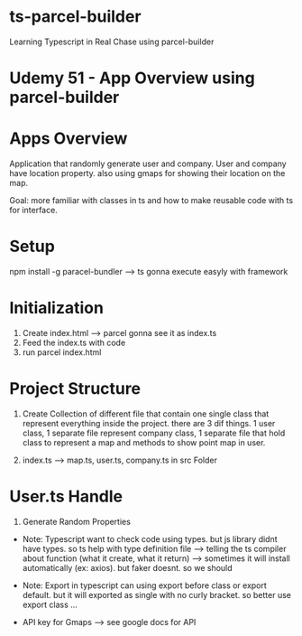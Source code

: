 # ts-parcel-builder

Learning Typescript in Real Chase using parcel-builder

# Udemy 51 - App Overview using parcel-builder

# Apps Overview

Application that randomly generate user and company. User and company have location property. also using gmaps for showing their location on the map.

Goal: more familiar with classes in ts and how to make reusable code with ts for interface.

# Setup

npm install -g paracel-bundler --> ts gonna execute easyly with framework

# Initialization

1. Create index.html --> parcel gonna see it as index.ts
2. Feed the index.ts with code
3. run parcel index.html

# Project Structure

1. Create Collection of different file that contain one single class that represent everything inside the project. there are 3 dif things. 1 user class, 1 separate file represent company class, 1 separate file that hold class to represent a map and methods to show point map in user.

2. index.ts --> map.ts, user.ts, company.ts in src Folder

# User.ts Handle

1. Generate Random Properties

- Note: Typescript want to check code using types. but js library didnt have types. so ts help with type definition file --> telling the ts compiler about function (what it create, what it return) --> sometimes it will install automatically (ex: axios). but faker doesnt. so we should

- Note: Export in typescript can using export before class or export default. but it will exported as single with no curly bracket. so better use export class ...

- API key for Gmaps --> see google docs for API
